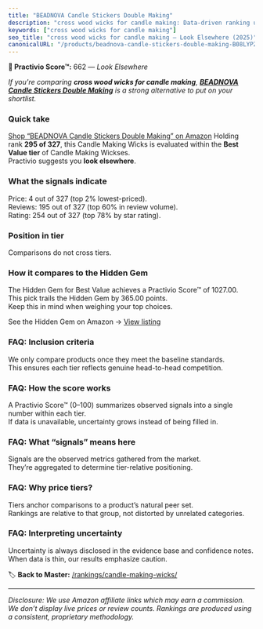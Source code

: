 ```yaml
---
title: "BEADNOVA Candle Stickers Double Making"
description: "cross wood wicks for candle making: Data-driven ranking using the Practivio Score™. Positioned by quality, value, demand, findability, momentum."
keywords: ["cross wood wicks for candle making"]
seo_title: "cross wood wicks for candle making — Look Elsewhere (2025)"
canonicalURL: "/products/beadnova-candle-stickers-double-making-B08LYPZHKG/"
---
```


**🚫 Practivio Score™:** 662 — _Look Elsewhere_


*If you're comparing **cross wood wicks for candle making**, **[BEADNOVA Candle Stickers Double Making](https://www.amazon.com/dp/B08LYPZHKG?tag=practivio-20)** is a strong alternative to put on your shortlist.*
### Quick take
[Shop “BEADNOVA Candle Stickers Double Making” on Amazon](https://www.amazon.com/dp/B08LYPZHKG?tag=practivio-20)
Holding rank **295 of 327**, this Candle Making Wicks is evaluated within the **Best Value tier** of Candle Making Wickses.  
Practivio suggests you **look elsewhere**.

### What the signals indicate
Price: 4 out of 327 (top 2% lowest-priced).  
Reviews: 195 out of 327 (top 60% in review volume).  
Rating: 254 out of 327 (top 78% by star rating).  

### Position in tier
Comparisons do not cross tiers.

### How it compares to the Hidden Gem
The Hidden Gem for Best Value achieves a Practivio Score™ of 1027.00.  
This pick trails the Hidden Gem by 365.00 points.  
Keep this in mind when weighing your top choices.  

See the Hidden Gem on Amazon → [View listing](https://www.amazon.com/dp/B097D7S6KB?tag=practivio-20)

### FAQ: Inclusion criteria
We only compare products once they meet the baseline standards.  
This ensures each tier reflects genuine head-to-head competition.

### FAQ: How the score works
A Practivio Score™ (0–100) summarizes observed signals into a single number within each tier.  
If data is unavailable, uncertainty grows instead of being filled in.

### FAQ: What “signals” means here
Signals are the observed metrics gathered from the market.  
They’re aggregated to determine tier-relative positioning.

### FAQ: Why price tiers?
Tiers anchor comparisons to a product’s natural peer set.  
Rankings are relative to that group, not distorted by unrelated categories.

### FAQ: Interpreting uncertainty
Uncertainty is always disclosed in the evidence base and confidence notes.  
When data is thin, our results emphasize caution.


🏷️ **Back to Master:** [/rankings/candle-making-wicks/](/rankings/candle-making-wicks/)

---
_Disclosure: We use Amazon affiliate links which may earn a commission. We don’t display live prices or review counts. Rankings are produced using a consistent, proprietary methodology._
